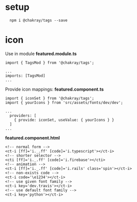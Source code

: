 # setup

```
  npm i @chakray/tags --save
```

# icon

Use in module
__featured.module.ts__
```
import { TagsMod } from '@chakray/tags';

...
imports: [TagsMod]
...
```

Provide icon mappings:
__featured.component.ts__
```
import { iconSet } from '@chakray/tags';
import { yourIcons } from 'src/assets/fonts/dev/dev';

...
  providers: [
    { provide: iconSet, useValue: { yourIcons } }
  ]
...
```

__featured.component.html__
```
<!-- normal form -->
<ct-i [ff]='i._.ff' [code]='i.typescript'></ct-i>
<!-- shorter selector -->
<cti [ff]='i._.ff' [code]='i.firebase'></cti>
<!-- animation -->
<ct-i [ff]='i._.ff' [code]='i.rails' class='spin'></ct-i>
<!-- non-exists code -->
<ct-i code='\e1234'></ct-i>
<!-- use given font family -->
<ct-i key='dev.travis'></ct-i>
<!-- use default font family -->
<ct-i key='python'></ct-i>
```
